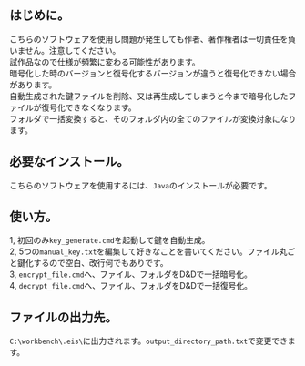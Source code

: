 ## はじめに。
こちらのソフトウェアを使用し問題が発生しても作者、著作権者は一切責任を負いません。注意してください。<br>
試作品なので仕様が頻繁に変わる可能性があります。<br>
暗号化した時のバージョンと復号化するバージョンが違うと復号化できない場合があります。<br>
自動生成された鍵ファイルを削除、又は再生成してしまうと今まで暗号化したファイルが復号化できなくなります。<br>
フォルダで一括変換すると、そのフォルダ内の全てのファイルが変換対象になります。
## 必要なインストール。
こちらのソフトウェアを使用するには、`Java`のインストールが必要です。
## 使い方。
1, 初回のみ`key_generate.cmd`を起動して鍵を自動生成。<br>
2, 5つの`manual_key.txt`を編集して好きなことを書いてください。ファイル丸ごと鍵化するので空白、改行何でもありです。<br>
3, `encrypt_file.cmd`へ、ファイル、フォルダをD&Dで一括暗号化。<br>
4, `decrypt_file.cmd`へ、ファイル、フォルダをD&Dで一括復号化。
## ファイルの出力先。
`C:\workbench\.eis\`に出力されます。`output_directory_path.txt`で変更できます。
